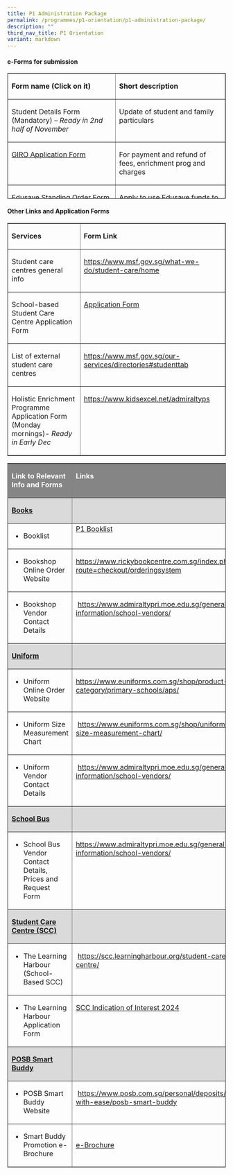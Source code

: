 ```yaml
---
title: P1 Administration Package
permalink: /programmes/p1-orientation/p1-administration-package/
description: ""
third_nav_title: P1 Orientation
variant: markdown
---
```

#### e-Forms for submission

<table cellspacing="0" cellpadding="0" border="1" height="290" width="624">
  <tbody><tr>
    <td valign="top" height="34" width="308"><p><strong>Form name    (Click on it)</strong></p></td>
    <td valign="top" width="315"><p><strong>Short    description</strong></p></td>
  </tr>
  <tr>
    <td valign="top" height="64" width="308"><p>Student    Details Form<br>
      (Mandatory) – <em>Ready in 2nd half of November</em></p></td>
    <td valign="top" width="315"><p>Update of    student and family particulars</p></td>
  </tr>
  <tr>
    <td valign="top" height="61" width="308"><p><a href="https://www.moe.gov.sg/financial-matters/fees/egiro/">GIRO    Application Form</a></p>
      <p>&nbsp;</p></td>
    <td valign="top" width="315"><p>For payment    and refund of fees, enrichment prog and charges</p></td>
  </tr>
  <tr>
    <td valign="top" height="64" width="308"><p><a href="https://form.gov.sg/5be24a1bb3f842000fdc4e59">Edusave    Standing Order Form (applicable to SC child)</a></p></td>
    <td valign="top" width="315"><p>Apply to use    Edusave funds to pay for school fees and school enrichment programmes</p></td>
  </tr>
  <tr>
    <td valign="top" height="65" width="308"><p>MOE Financial    Assistance Scheme Application Form<em></em></p></td>
    <td valign="top" width="315"><p><a href="https://form.gov.sg/64e2f8f73f582600139f54ac">Apply for financial assistance</a></p></td>
  </tr>
</tbody></table>


#### Other Links and Application Forms

<table cellpadding="0" cellspacing="0" border="1">
  <tbody><tr>
    <td valign="top" height="38" width="234"><p><b>Services</b></p></td>
    <td valign="top" width="354"><p><b>Form Link</b></p></td>
  </tr>
  <tr>
    <td valign="top" height="42" width="234"><p>Student care    centres general info</p></td>
    <td valign="top" width="354"><p><a href="https://www.msf.gov.sg/what-we-do/student-care/home">https://www.msf.gov.sg/what-we-do/student-care/home</a></p></td>
  </tr>
  <tr>
    <td valign="top" height="53" width="234"><p>School-based    Student Care Centre Application Form</p></td>
		<td valign="top" width="354"><p><a href="https://www.admiraltypri.moe.edu.sg/files/indication%20of%20interest%202024.pdf">Application Form </a></p></td>
  </tr>
  <tr>
    <td valign="top" height="55" width="234"><p>List of    external student care centres</p></td>
    <td valign="top" width="354"><p><a href="https://www.msf.gov.sg/our-services/directories#studenttab">https://www.msf.gov.sg/our-services/directories#studenttab</a></p></td>
  </tr>
  <tr>
    <td valign="top" height="73" width="234"><p>Holistic Enrichment Programme Application Form (Monday mornings)- <em>Ready in Early Dec</em></p></td>
    <td valign="top" width="354"><p><a href="https://www.kidsexcel.net/admiraltyps">https://www.kidsexcel.net/admiraltyps</a></p></td>
  </tr>
</tbody></table>

<table width="757" cellpadding="0" cellspacing="0" border="1">
  <tbody><tr>
    <td style="color: #FFFFFF" bgcolor="#858585" valign="top" height="31" width="268"><p><b>Link to Relevant Info and Forms</b></p></td>
    <td style="color: #FFFFFF" bgcolor="#858585" valign="top" width="483"><p><b>Links</b></p></td>
  </tr>
  <tr>
    <td bgcolor="#DADADA" valign="top" height="30" width="268"><p><strong><u>Books</u></strong></p></td>
    <td bgcolor="#DADADA" valign="top" width="483"><p>&nbsp;</p></td>
  </tr>
  <tr>
    <td valign="top" height="40" width="268"><ul type="disc">
      <li>Booklist <em></em></li>
    </ul></td>
    <td valign="top" width="483"><a href="/files/Admiralty_Primary_School___BookList_for_AY2024___P1.pdf">P1 Booklist</a></td>
  </tr>
  <tr>
    <td valign="top" height="40" width="268"><ul type="disc">
      <li>Bookshop Online Order Website</li>
    </ul></td>
    <td valign="top" width="483"><p><a href="https://www.rickybookcentre.com.sg/index.php?route=checkout/orderingsystem">https://www.rickybookcentre.com.sg/index.php?route=checkout/orderingsystem</a></p></td>
  </tr>
  <tr>
    <td valign="top" height="40" width="268"><ul type="disc">
      <li>Bookshop Vendor Contact Details</li>
    </ul></td>
    <td valign="top" width="483"><p>&nbsp;<a href="https://www.admiraltypri.moe.edu.sg/general-information/school-vendors/">https://www.admiraltypri.moe.edu.sg/general-information/school-vendors/</a></p></td>
  </tr>
  <tr>
    <td bgcolor="#DADADA" valign="top" height="30" width="268"><p><strong><u>Uniform</u></strong></p></td>
    <td bgcolor="#DADADA" valign="top" width="483"></td>
  </tr>
  <tr>
    <td valign="top" height="40" width="268"><ul type="disc">
      <li>Uniform Online Order Website</li>
    </ul></td>
    <td valign="top" width="483"><p><a href="https://www.euniforms.com.sg/shop/product-category/primary-schools/aps/">https://www.euniforms.com.sg/shop/product-category/primary-schools/aps/</a></p></td>
  </tr>
  <tr>
    <td valign="top" height="40" width="268"><ul type="disc">
      <li>Uniform Size Measurement Chart</li>
    </ul></td>
    <td valign="top" width="483"><p>&nbsp;<a href="https://www.euniforms.com.sg/shop/uniform-size-measurement-chart/">https://www.euniforms.com.sg/shop/uniform-size-measurement-chart/</a></p></td>
  </tr>
  <tr>
    <td valign="top" height="40" width="268"><ul type="disc">
      <li>Uniform Vendor Contact Details</li>
    </ul></td>
    <td valign="top" width="483"><p>&nbsp;<a href="https://www.admiraltypri.moe.edu.sg/general-information/school-vendors/">https://www.admiraltypri.moe.edu.sg/general-information/school-vendors/</a></p></td>
  </tr>
  <tr>
    <td bgcolor="#DADADA" valign="top" height="30" width="268"><p><strong><u>School    Bus</u></strong></p></td>
    <td bgcolor="#DADADA" valign="top" width="483"></td>
  </tr>
  <tr>
    <td valign="top" height="40" width="268"><ul type="disc">
      <li>School Bus Vendor Contact Details, Prices and Request Form</li>
    </ul></td>
    <td valign="top" width="483"><p><a href="https://www.admiraltypri.moe.edu.sg/general-information/school-vendors/">https://www.admiraltypri.moe.edu.sg/general-information/school-vendors/</a></p></td>
  </tr>
  <tr>
    <td bgcolor="#DADADA" valign="top" height="30" width="268"><p><strong><u>Student    Care Centre (SCC)</u></strong></p></td>
    <td bgcolor="#DADADA" valign="top" width="483"></td>
  </tr>
  <tr>
    <td valign="top" height="40" width="268"><ul type="disc">
      <li>The Learning Harbour (School-Based SCC)</li>
    </ul></td>
    <td valign="top" width="483"><p>&nbsp;<a href="https://scc.learningharbour.org/student-care-centre/">https://scc.learningharbour.org/student-care-centre/</a></p></td>
  </tr>
  <tr>
    <td valign="top" height="40" width="268"><ul type="disc">
      <li>The Learning Harbour Application Form</li>
    </ul></td>
    <td valign="top" width="483"><p><a href="/files/indication%20of%20interest%202024.pdf">SCC Indication of Interest 2024</a></p></td>
  </tr>
  <tr>
    <td bgcolor="#DADADA" height="30" width="268"><p><strong><u>POSB Smart Buddy<br>
    </u></strong></p></td>
    <td bgcolor="#DADADA" width="483"><p>&nbsp;</p></td>
  </tr>
  <tr>
    <td valign="top" height="40" width="268"><ul type="disc">
      <li>POSB Smart Buddy Website</li>
    </ul></td>
    <td valign="top" width="483"><p>&nbsp;<a href="https://www.posb.com.sg/personal/deposits/bank-with-ease/posb-smart-buddy">https://www.posb.com.sg/personal/deposits/bank-with-ease/posb-smart-buddy</a></p></td>
  </tr>
  <tr>
    <td valign="top" height="40" width="268"><ul type="disc">
      <li>Smart Buddy Promotion e-Brochure</li>
    </ul></td>
		<td width="483"><p><a href="/files/GO%20PDF/smart%20buddy%20promotion%20e-brochure.pdf">e-Brochure</a></p></td>
  </tr>
</tbody></table>